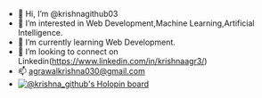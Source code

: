- 👋 Hi, I’m @krishnagithub03
- 👀 I’m interested in Web Development,Machine Learning,Artificial Intelligence.
- 🌱 I’m currently learning Web Development.
- 💞️ I’m looking to connect on Linkedin(https://www.linkedin.com/in/krishnaagr3/)
- 📫 agrawalkrishna030@gmail.com
- [![@krishna_github's Holopin board](https://holopin.me/krishna_github)](https://holopin.io/@krishna_github)

<!---
krishnagithub03/krishnagithub03 is a ✨ special ✨ repository because its `README.md` (this file) appears on your GitHub profile.
You can click the Preview link to take a look at your changes.
--->
